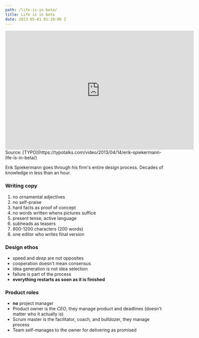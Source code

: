 ```yaml
---
path: /life-is-in-beta/
title: Life is in beta
date: 2013-05-01 01:10:00 Z
---
```


<iframe width="600" height="379" scrolling="no" allowtransparency="true" src="https://typotalks.com/embed_video/m/ttv_13_4_13.171" frameborder="0"></iframe>
Source: [TYPO](https://typotalks.com/video/2013/04/14/erik-spiekermann-life-is-in-beta/)

Erik Spiekermann goes through his firm's entire design process. Decades of knowledge in less than an hour.

### Writing copy

1. no ornamental adjectives
2. no self-praise
3. hard facts as proof of concept
4. no words written whens pictures suffice
5. present tense, active language
6. subheads as teasers
7. 800-1200 characters (200 words)
8. one editor who writes final version

### Design ethos

* speed and *deep* are not opposites
* cooperation doesn't mean consensus
* idea generation is not idea selection
* failure is part of the process
* **everything restarts as soon as it is finished**

### Product roles

* **no** project manager
* Product owner is the *CEO*, they manage product and deadlines (doesn't matter who it actually is)
* Scrum master is the facilitator, coach, and bulldozer, they manage process
* Team self-manages to the owner for delivering as promised
